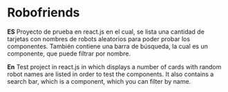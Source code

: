 # Robofriends

**ES**
Proyecto de prueba en react.js en el cual, se lista una cantidad de tarjetas con nombres de robots aleatorios para poder probar los componentes.
También contiene una barra de búsqueda, la cual es un componente, que puede filtrar por nombre.

**En**
Test project in react.js in which displays a number of cards with random robot names are listed in order to test the components.
It also contains a search bar, which is a component, which you can filter by name.